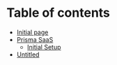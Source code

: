 # Table of contents

* [Initial page](README.md)
* [Prisma SaaS](prisma-saas/README.md)
  * [Initial Setup](prisma-saas/initial-setup.md)
* [Untitled](untitled.md)


